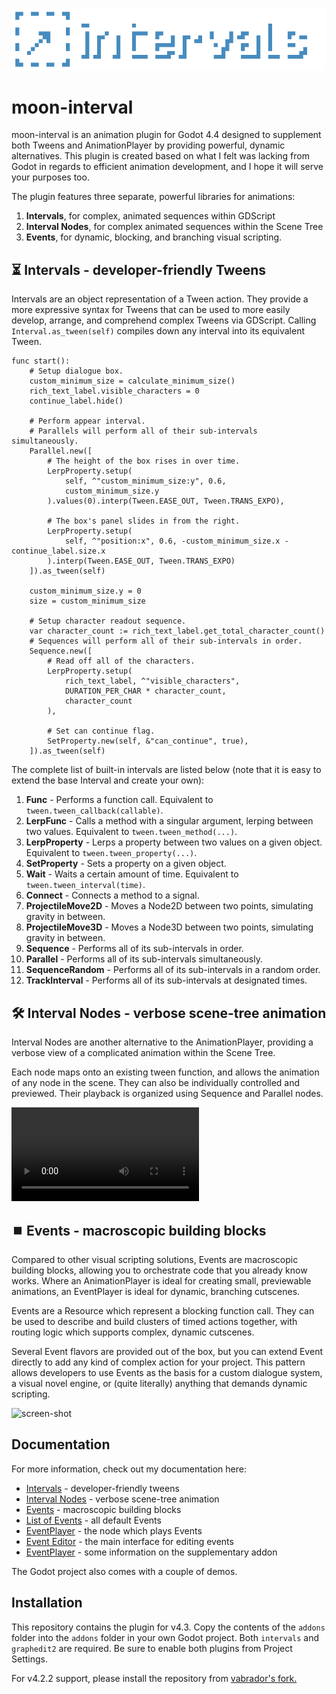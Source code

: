 ![screen-shot](https://github.com/dog-on-moon/moon-interval/blob/main/readme/banner.png)

# moon-interval

moon-interval is an animation plugin for Godot 4.4 designed to supplement both Tweens and AnimationPlayer by providing powerful, dynamic alternatives.
This plugin is created based on what I felt was lacking from Godot in regards to efficient animation development, and I hope it will serve your purposes too.

The plugin features three separate, powerful libraries for animations:
1. **Intervals**, for complex, animated sequences within GDScript
2. **Interval Nodes**, for  complex animated sequences within the Scene Tree
3. **Events**, for dynamic, blocking, and branching visual scripting.

## ⏳ Intervals - developer-friendly Tweens

Intervals are an object representation of a Tween action. They provide a more expressive syntax for Tweens that can be used to more easily develop, arrange, and comprehend complex Tweens via GDScript.
Calling `Interval.as_tween(self)` compiles down any interval into its equivalent Tween.

```gdscript
func start():
	# Setup dialogue box.
	custom_minimum_size = calculate_minimum_size()
	rich_text_label.visible_characters = 0
	continue_label.hide()
	
	# Perform appear interval.
	# Parallels will perform all of their sub-intervals simultaneously.
	Parallel.new([
		# The height of the box rises in over time.
		LerpProperty.setup(
			self, ^"custom_minimum_size:y", 0.6,
			custom_minimum_size.y
		).values(0).interp(Tween.EASE_OUT, Tween.TRANS_EXPO),
		
		# The box's panel slides in from the right.
		LerpProperty.setup(
			self, ^"position:x", 0.6, -custom_minimum_size.x - continue_label.size.x
		).interp(Tween.EASE_OUT, Tween.TRANS_EXPO)
	]).as_tween(self)
	
	custom_minimum_size.y = 0
	size = custom_minimum_size
	
	# Setup character readout sequence.
	var character_count := rich_text_label.get_total_character_count()
	# Sequences will perform all of their sub-intervals in order.
	Sequence.new([
		# Read off all of the characters.
		LerpProperty.setup(
			rich_text_label, ^"visible_characters",
			DURATION_PER_CHAR * character_count,
			character_count
		),
		
		# Set can continue flag.
		SetProperty.new(self, &"can_continue", true),
	]).as_tween(self)
```

The complete list of built-in intervals are listed below (note that it is easy to extend the base Interval and create your own):
1. **Func** - Performs a function call. Equivalent to `tween.tween_callback(callable)`.
2. **LerpFunc** - Calls a method with a singular argument, lerping between two values. Equivalent to `tween.tween_method(...)`.
3. **LerpProperty** - Lerps a property between two values on a given object. Equivalent to `tween.tween_property(...)`.
4. **SetProperty** - Sets a property on a given object.
5. **Wait** - Waits a certain amount of time. Equivalent to `tween.tween_interval(time)`.
6. **Connect** - Connects a method to a signal.
7. **ProjectileMove2D** - Moves a Node2D between two points, simulating gravity in between.
8. **ProjectileMove3D** - Moves a Node3D between two points, simulating gravity in between.
9. **Sequence** - Performs all of its sub-intervals in order.
10. **Parallel** - Performs all of its sub-intervals simultaneously.
11. **SequenceRandom** - Performs all of its sub-intervals in a random order.
12. **TrackInterval** - Performs all of its sub-intervals at designated times.

## 🛠️ Interval Nodes - verbose scene-tree animation

Interval Nodes are another alternative to the AnimationPlayer, providing a verbose view of a complicated animation within the Scene Tree.

Each node maps onto an existing tween function, and allows the animation of any node in the scene.
They can also be individually controlled and previewed. Their playback is organized using Sequence and Parallel nodes.

![video](https://github.com/dog-on-moon/moon-interval/blob/main/docs/images/nodes.mp4)

## ⏹️ Events - macroscopic building blocks

Compared to other visual scripting solutions, Events are macroscopic building blocks, allowing you to orchestrate code that you already know works. Where an AnimationPlayer is ideal for creating small, previewable animations, an EventPlayer is ideal for dynamic, branching cutscenes.

Events are a Resource which represent a blocking function call. They can be used to describe and build clusters of timed actions together, with routing logic which supports complex, dynamic cutscenes.

Several Event flavors are provided out of the box, but you can extend Event directly to add any kind of complex action for your project. This pattern allows developers to use Events as the basis for a custom dialogue system, a visual novel engine, or (quite literally) anything that demands dynamic scripting.

![screen-shot](https://github.com/dog-on-moon/moon-interval/blob/main/readme/pic01.png)

## Documentation

For more information, check out my documentation here:
- [Intervals](https://github.com/dog-on-moon/moon-interval/tree/main/docs/intervals.md) - developer-friendly tweens
- [Interval Nodes](https://github.com/dog-on-moon/moon-interval/tree/main/docs/interval_nodes.md) - verbose scene-tree animation
- [Events](https://github.com/dog-on-moon/moon-interval/tree/main/docs/events.md) - macroscopic building blocks
- [List of Events](https://github.com/dog-on-moon/moon-interval/tree/main/docs/event_list.md) - all default Events
- [EventPlayer](https://github.com/dog-on-moon/moon-interval/tree/main/docs/event_player.md) - the node which plays Events
- [Event Editor](https://github.com/dog-on-moon/moon-interval/tree/main/docs/event_editor.md) - the main interface for editing events
- [EventPlayer](https://github.com/dog-on-moon/moon-interval/tree/main/docs/graph_edit_2.md) - some information on the supplementary addon


The Godot project also comes with a couple of demos.

## Installation

This repository contains the plugin for v4.3. Copy the contents of the `addons` folder into the `addons` folder in your own Godot project. Both `intervals` and `graphedit2` are required. Be sure to enable both plugins from Project Settings.

For v4.2.2 support, please install the repository from [vabrador's fork.](https://github.com/vabrador/moon-interval/tree/backport-4.2)
